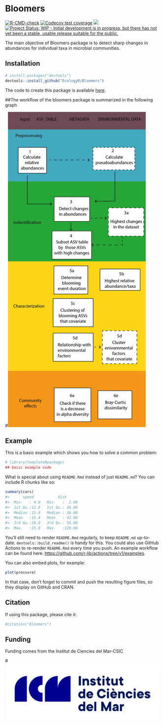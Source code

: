 
<!-- README.md is generated from README.Rmd. Please edit that file -->

# Bloomers

<!-- badges: start -->

[![R-CMD-check](https://github.com/EcologyR/templateRpackage/actions/workflows/R-CMD-check.yaml/badge.svg)](https://github.com/EcologyR/templateRpackage/actions/workflows/R-CMD-check.yaml)
[![Codecov test
coverage](https://codecov.io/gh/EcologyR/templateRpackage/branch/master/graph/badge.svg)](https://app.codecov.io/gh/EcologyR/templateRpackage?branch=master)
[![](https://img.shields.io/badge/lifecycle-experimental-orange.svg)](https://lifecycle.r-lib.org/articles/stages.html#experimental)
[![Project Status: WIP - Initial development is in progress, but there
has not yet been a stable, usable release suitable for the
public.](https://www.repostatus.org/badges/latest/wip.svg)](https://www.repostatus.org/#wip)
<!-- [![CodeFactor](https://www.codefactor.io/repository/github/ecologyr/templaterpackage/badge)](https://www.codefactor.io/repository/github/ecologyr/templaterpackage) -->
<!-- badges: end -->

The main objective of Bloomers package is to detect sharp changes in
abundances for individual taxa in microbial communities.

## Installation

``` r
# install.packages("devtools")
devtools::install_github("EcologyR/Bloomers")
```

The code to create this package is available
[here](https://github.com/EcologyR/Bloomers).

\##The workflow of the bloomers package is summarized in the following
graph

\#![](logos/scheme/shceme_bloomers_pk.png)

## Example

This is a basic example which shows you how to solve a common problem:

``` r
# library(templateRpackage)
## basic example code
```

What is special about using `README.Rmd` instead of just `README.md`?
You can include R chunks like so:

``` r
summary(cars)
#>      speed           dist       
#>  Min.   : 4.0   Min.   :  2.00  
#>  1st Qu.:12.0   1st Qu.: 26.00  
#>  Median :15.0   Median : 36.00  
#>  Mean   :15.4   Mean   : 42.98  
#>  3rd Qu.:19.0   3rd Qu.: 56.00  
#>  Max.   :25.0   Max.   :120.00
```

You’ll still need to render `README.Rmd` regularly, to keep `README.md`
up-to-date. `devtools::build_readme()` is handy for this. You could also
use GitHub Actions to re-render `README.Rmd` every time you push. An
example workflow can be found here:
<https://github.com/r-lib/actions/tree/v1/examples>.

You can also embed plots, for example:

``` r
plot(pressure)
```

In that case, don’t forget to commit and push the resulting figure
files, so they display on GitHub and CRAN.

## Citation

If using this package, please cite it:

``` r
#citation("Bloomers")
```

## Funding

Funding comes from the Institut de Ciencies del Mar-CSIC

\#![](https://github.com/EcologyR/Bloomers/blob/master/inst/ICM-logotip.jpg)

